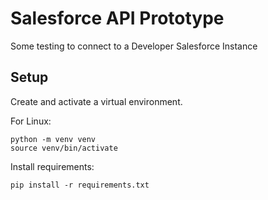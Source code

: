 # Salesforce API Prototype

Some testing to connect to a Developer Salesforce Instance

## Setup

Create and activate a virtual environment.

For Linux:
```
python -m venv venv
source venv/bin/activate
```
Install requirements:
```
pip install -r requirements.txt
```
